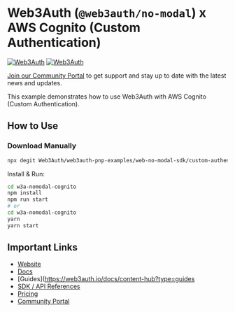 # Web3Auth (`@web3auth/no-modal`) x AWS Cognito (Custom Authentication)

[![Web3Auth](https://img.shields.io/badge/Web3Auth-SDK-blue)](https://web3auth.io/docs/sdk/pnp/web/no-modal)
[![Web3Auth](https://img.shields.io/badge/Web3Auth-Community-cyan)](https://community.web3auth.io)

[Join our Community Portal](https://community.web3auth.io/) to get support and stay up to date with the latest news and updates.

This example demonstrates how to use Web3Auth with AWS Cognito (Custom Authentication).

## How to Use

### Download Manually

```bash
npx degit Web3Auth/web3auth-pnp-examples/web-no-modal-sdk/custom-authentication/cognito-react-no-modal-example w3a-nomodal-cognito
```

Install & Run:

```bash
cd w3a-nomodal-cognito
npm install
npm run start
# or
cd w3a-nomodal-cognito
yarn
yarn start
```

## Important Links

- [Website](https://web3auth.io)
- [Docs](https://web3auth.io/docs)
- [Guides](https://web3auth.io/docs/content-hub?type=guides
- [SDK / API References](https://web3auth.io/docs/sdk)
- [Pricing](https://web3auth.io/pricing.html)
- [Community Portal](https://community.web3auth.io)
